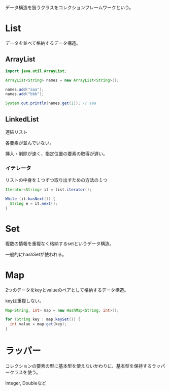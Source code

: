 
データ構造を扱うクラスをコレクションフレームワークという。

# List
データを並べて格納するデータ構造。
## ArrayList
``` Java
import java.util.ArrayList;

ArrayList<String> names = new ArrayList<String>();

names.add("aaa");
names.add("bbb");

System.out.println(names.get(1)); // aaa
```

## LinkedList
連結リスト

各要素が並んでいない。

挿入・削除が速く、指定位置の要素の取得が遅い。


### イテレータ
リストの中身を１つずつ取り出すための方法の１つ
``` Java
Iterator<String> it = list.iterator();

While (it.hasNext()) {
  String e = it.next();
}
```

# Set
複数の情報を重複なく格納するsetというデータ構造。

一般的にhashSetが使われる。

# Map

2つのデータをkeyとvalueのペアとして格納するデータ構造。

keyは重複しない。

``` Java
Map<String, int> map = new HashMap<String, int>();

for (String key : map.keySet()) {
  int value = map.get(key);
}
```

# ラッパー
コレクションの要素の型に基本型を使えないかわりに、基本型を保持するラッパークラスを使う。

Integer, Doubleなど

